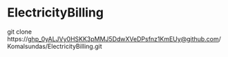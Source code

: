 # ElectricityBilling


git clone https://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@github.com/Komalsundas/ElectricityBilling.git
